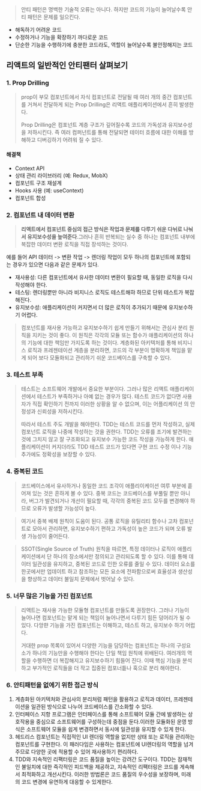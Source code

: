 > 안티 패턴은 명백한 기술적 오류는 아니다. 하지만 코드의 기능이 늘어날수록 안티 패턴은 문제를 일으킨다.

- 해독하기 어려운 코드
- 수정하거나 기능을 확장하기 까다로운 코드
- 단순한 기능을 수행하기에 충분한 코드라도, 역할이 늘어날수록 불안정해지는 코드

## 리액트의 일반적인 안티팬터 살펴보기

### 1. Prop Drilling

> prop이 부모 컴포넌트에서 자식 컴포넌트로 전달될 때 여러 개의 중간 컴포넌트를 거쳐서 전달하게 되는 Prop Drilling은 리액트 애플리케이션에서 흔히 발생한다.
> 
> Prop Drilling은 컴포넌트 계층 구조가 깊어질수록 코드의 가독성과 유지보수성을 저하시킨다.
> 즉 여러 컴퍼넌트를 통해 전달되면 테이터 흐름에 대한 이해를 방해하고 디버깅하기 어려워 질 수 있다.

#### 해결책
-  Context API
-  상태 관리 라이브러리 (예: Redux, MobX)
-  컴포넌트 구조 재설계
-  Hooks 사용 (예: useContext)
-  컴포넌트 합성

### 2. 컴포넌트 내 데이터 변환

> **리액트에서 컴포넌트 중심의 접근 방식은 작업과 문제를 다루기 쉬운 다뉘로 나눠서 유지보수성을 높여준다**.그러나 흔히 반복되는 실수 중 하나는 컴포넌트 내부에 복잡한 데이터 변환 로직을 직접 장석하는 것이다.

 예를 들어 API 데이터 -> 변환 작업 -> 렌더링 작업이 모두 하나의 컴포넌트에 포함되는 경우가 있으면 다음과 같은 문제가 있다.
 
- 재사용성: 다른 컴포넌트에서 유사한 데이터 변환이 필요할 때, 동일한 로직을 다시 작성해야 한다.
- 테스팅: 렌더링뿐만 아니라 비지니스 로직도 테스트해햐 하므로 단위 테스트가 복잡해진다.
- 유지보수성: 애플리케이션이 커지면서 더 많은 로직이 추가되기 때문에 유지보수하기 어렵다.

> 컴포넌트를 재사용 가능하고 유지보수하기 쉽게 만들기 위해서는 관심사 분리 원칙을 지키는 것이 좋다.
> 이 원칙은 각각의 모듈 또는 함수가 애플리케이션의 하나의 기능에 대한 책임만 가지도록 하는 것이다.
> 계층화된 아키텍처를 통해 비지니스 로직과 프레젠테이션 계층을 분리하면, 코드의 각 부분이 명확하게 책임을 맡게 되어 보다 모듈화되고 관리하기 쉬운 코드베이스를 구축할 수 있다.

### 3. 테스트 부족

> 테스트는 소프트웨어 개발에서 중요한 부분이다. 그러나 많은 리액트 애플리케이션에서 테스트가 부족하거나 아예 없는 경우가 많다. 테스트 코드가 없다면 사용자가 직접 확인하기 전까지 이러한 상황을 알 수 없으며, 이는 어플리케이션 의 안정성과 신뢰성을 저하시킨다.
> 
> 따라서 테스트 주도 개발을 해야한다. TDD는 테스트 코드를 먼저 작성하고, 실제 컴포넌트 로직을 나중에 작성하는 것을 권한다. TDD는 오류를 조기에 발견하는 것에 그치지 않고 잘 구조화되고 유지보수 가능한 코드 작성을 가능하게 한다. 애플리케이션이 커지더라도 TDD 테스트 코드가 있다면 구현 코드 수정 이나 기능 추가에도 정확성을 보장할 수 있다.


### 4. 중복된 코드

> 코드베이스에서 유사하거나 동일한 코드 조각이 애플리이케이션 여루 부분에 흩어져 있는 것은 흔하게 볼 수 있다. 중복 코드는 코드베이스를 부풀릴 뿐만 아니라, 버그가 발견되거나 개선이 필요할 때, 각각의 중복된 코드 모두를 변경해야 하므로 오류가 발생할 가능성이 높다.

> 여기서 중복 배제 원칙이 도움이 된다. 공통 로직을 유틸리티 함수나 고차 컴포넌트로 모아서 관리하면, 유지보수하기 편하고 가독성이 높은 코드가 되며 오류 발생 가능성이 줄어든다.

> SSOT(Single Source of Truth) 원칙을 따르면, 특정 데이터나 로직이 애플리케이션에서 단 하나의 장소에서만 정의되고 관리되도록 할 수 있다. 이를 통해 데이터 일관성을 유지하고, 중복된 코드로 인한 오류를 줄일 수 있다. 데이터 요소를 한곳에서만 업데이트 하고 참조하는 모든 요소에 전파함으로써 효율성과 생산성을 향상하고 데이터 불일치 문제에서 벗어날 수 있다.

### 5. 너무 많은 기능을 가진 컴포넌트

> 리액트는 재사용 가능한 모듈형 컴포넌트를 만들도록 권장한다. 그러나 기능이 늘어나면 컴포넌트는 맡게 되는 책임이 늘어나면서 다루기 힘든 덩어리가 될 수 있다. 다앙햔 기능을 가진 컴포넌트는 이해하고, 테스트 하고, 유지보수 하기 어럽다.
> 
> 거대한 prop 목록이 있어서 다양한 기능을 담당하는 컴포넌트는 하나의 구성요소가 하나의 기능만을 수행해야 한다는 단일 책임 원칙에 위배된다. 여러개의 역할을 수행하면 더 복잡해지고 유지보수하기 힘들어 진다. 이때 핵심 기능을 분석하고 부가적인 로직들을 더 작고 집중된 컴포너틑나 훅으로 분리 해야한다.

### 6. 안티패턴을 없에기 위한 접근 방식

1. 계층화된 아키텍처와 관심사의 분리처럼 패턴을 활용하고 로직과 데이터, 프레젠테이션을 일관된 방식으로 나누어 코드베이스를 간소화할 수 있다.
2. 인터페이스 지항 프로그램은 인터페이스를 통해 소프트웨어 모듈 간에 발생하는 상호작용을 중심으로 소프트웨어를 구성하는데 중점을 둔다.이러한 모듈화된 운영 방식은 소프트웨어 모듈을 쉽게 변경하면서 동시에 일관성을 유지할 수 있게 한다.
3. 헤드리스 컴포넌트는 직접적인 UI 렌더링 역할을 없지만 상태 또는 로직을 관리하는 컴포넌트를 구현한다. 이 패러다임은 사용하는 컴포넌트에 UI렌더링의 역할을 넘겨주므로 다양한 곳에 적용할 수 있어 재사용하기 편리하다.
4. TDD와 지속적인 리팩터링은 코드 품질을 높이는 강려간 도구이다. TDD는 잠재적인 불일치에 대한 즉각적인 피드백을 제공하고, 지속적인 리팩터링은 코드를 게속해서 최적화하고 개선시킨다. 이러한 방법론은 코드 품질의 우수성을 보장하며, 미래의 코드 변경에 유연하게 대응할 수 있게한다.